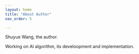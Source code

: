 ```yaml
---
layout: home
title: "About Author"
nav_order: 5

---
```



Shuyue Wang, the author.

Working on AI algorithm, its develoopment and implementation.

